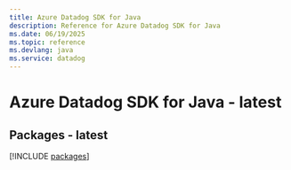 ```yaml
---
title: Azure Datadog SDK for Java
description: Reference for Azure Datadog SDK for Java
ms.date: 06/19/2025
ms.topic: reference
ms.devlang: java
ms.service: datadog
---
```

# Azure Datadog SDK for Java - latest
## Packages - latest
[!INCLUDE [packages](datadog-index.md)]